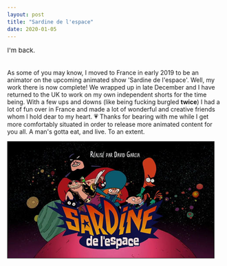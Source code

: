 ```yaml
---
layout: post
title: "Sardine de l'espace"
date: 2020-01-05
---
```


<p style="font-size:15px">I'm back.<br><br>

As some of you may know, I moved to France in early 2019 to be an animator on the upcoming animated show 'Sardine de l'espace'.
Well, my work there is now complete! We wrapped up in late December and I have returned to the UK to work on my own independent shorts for the time being.
With a few ups and downs (like being fucking burgled <b>twice</b>) I had a lot of fun over in France and made a lot of wonderful and creative friends whom I hold dear to my heart. 💗
Thanks for bearing with me while I get more comfortably situated in order to release more animated content for you all. A man's gotta eat, and live. To an extent.

<img src="/_posts/assets/sardine.jpg" alt="Jared" border="1" width="480" height="270">


</p>